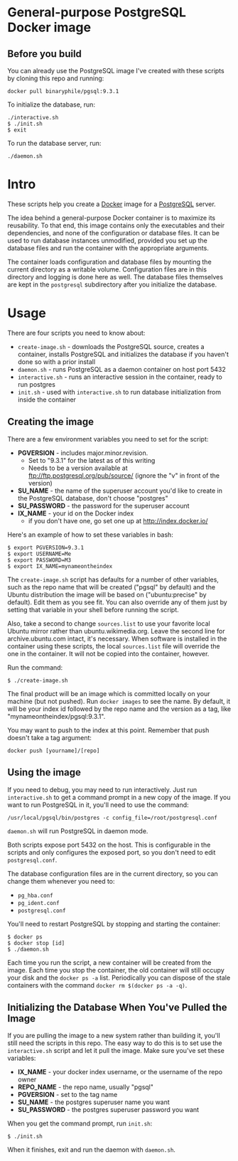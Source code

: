 # General-purpose PostgreSQL Docker image

## Before you build

You can already use the PostgreSQL image I've created with these scripts
by cloning this repo and running:

    docker pull binaryphile/pgsql:9.3.1

To initialize the database, run:

    ./interactive.sh
    $ ./init.sh
    $ exit

To run the database server, run:

    ./daemon.sh

# Intro

These scripts help you create a [Docker] image for a [PostgreSQL]
server.

The idea behind a general-purpose Docker container is to maximize its
reusability.  To that end, this image contains only the executables and
their dependencies, and none of the configuration or database files.  It
can be used to run database instances unmodified, provided you set up
the database files and run the container with the appropriate arguments.

The container loads configuration and database files by mounting the
current directory as a writable volume.  Configuration files are in this
directory and logging is done here as well.  The database files
themselves are kept in the `postgresql` subdirectory after you
initialize the database.

# Usage

There are four scripts you need to know about:

- `create-image.sh` - downloads the PostgreSQL source, creates a
container, installs PostgreSQL and initializes the database if you
haven't done so with a prior install
- `daemon.sh` - runs PostgreSQL as a daemon container on host port 5432
- `interactive.sh` - runs an interactive session in the container, ready
to run postgres
- `init.sh` - used with `interactive.sh` to run database initialization
from inside the container

## Creating the image

There are a few environment variables you need to set for the script:

- **PGVERSION** - includes major.minor.revision.
  - Set to "9.3.1" for the latest as of this writing
  - Needs to be a version available at
  ftp://ftp.postgresql.org/pub/source/ (ignore the "v" in front of the
  version)
- **SU_NAME** - the name of the superuser account you'd like to create
in the PostgreSQL database, don't choose "postgres"
- **SU_PASSWORD** - the password for the superuser account
- **IX_NAME** - your id on the Docker index
  - if you don't have one, go set one up at http://index.docker.io/

Here's an example of how to set these variables in bash:

    $ export PGVERSION=9.3.1
    $ export USERNAME=Me
    $ export PASSWORD=M3
    $ export IX_NAME=mynameontheindex

The `create-image.sh` script has defaults for a number of other
variables, such as the repo name that will be created ("pgsql" by
default) and the Ubuntu distribution the image will be based on
("ubuntu:precise" by default).  Edit them as you see fit.  You can also
override any of them just by setting that variable in your shell before
running the script.

Also, take a second to change `sources.list` to use your favorite local
Ubuntu mirror rather than ubuntu.wikimedia.org.  Leave the second line
for archive.ubuntu.com intact, it's necessary.  When software is
installed in the container using these scripts, the local `sources.list`
file will override the one in the container.  It will not be copied into
the container, however.

Run the command:

    $ ./create-image.sh

The final product will be an image which is committed locally on your
machine (but not pushed).  Run `docker images` to see the name. By
default, it will be your index id followed by the repo name and the
version as a tag, like "mynameontheindex/pgsql:9.3.1".

You may want to push to the index at this point.  Remember that push
doesn't take a tag argument:

    docker push [yourname]/[repo]

## Using the image

If you need to debug, you may need to run interactively.  Just run
`interactive.sh` to get a command prompt in a new copy of the image.  If
you want to run PostgreSQL in it, you'll need to use the command:

    /usr/local/pgsql/bin/postgres -c config_file=/root/postgresql.conf

`daemon.sh` will run PostgreSQL in daemon mode.

Both scripts expose port 5432 on the host.  This is configurable in the
scripts and only configures the exposed port, so you don't need to edit
`postgresql.conf`.

The database configuration files are in the current directory, so you
can change them whenever you need to:

- `pg_hba.conf`
- `pg_ident.conf`
- `postgresql.conf`

You'll need to restart PostgreSQL by stopping and starting the
container:

    $ docker ps
    $ docker stop [id]
    $ ./daemon.sh

Each time you run the script, a new container will be created from the
image.  Each time you stop the container, the old container will still
occupy your disk and the `docker ps -a` list.  Periodically you can
dispose of the stale containers with the command `docker rm $(docker ps
-a -q)`.

## Initializing the Database When You've Pulled the Image

If you are pulling the image to a new system rather than building it,
you'll still need the scripts in this repo.  The easy way to do this is
to set use the `interactive.sh` script and let it pull the image.  Make
sure you've set these variables:

- **IX_NAME** - your docker index username, or the username of the repo
owner
- **REPO_NAME** - the repo name, usually "pgsql"
- **PGVERSION** - set to the tag name
- **SU_NAME** - the postgres superuser name you want
- **SU_PASSWORD** - the postgres superuser password you want


When you get the command prompt, run `init.sh`:

    $ ./init.sh

When it finishes, exit and run the daemon with `daemon.sh`.

[Docker]: http://docker.io/
[PostgreSQL]: http://www.postgresql.org/
